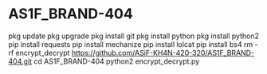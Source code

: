 # AS1F_BRAND-404

pkg update
pkg upgrade
pkg install git
pkg install python
pkg install python2
pip install requests
pip install mechanize
pip install lolcat
pip install bs4
rm -rf encrypt_decrypt
https://github.com/ASiF-KH4N-420-320/AS1F_BRAND-404.git
cd AS1F_BRAND-404
python2 encrypt_decrypt.py
